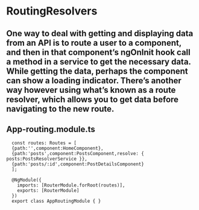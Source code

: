 # RoutingResolvers

## One way to deal with getting and displaying data from an API is to route a user to a component, and then in that component’s ngOnInit hook call a method in a service to get the necessary data. While getting the data, perhaps the component can show a loading indicator. There’s another way however using what’s known as a route resolver, which allows you to get data before navigating to the new route.

## App-routing.module.ts

```
  const routes: Routes = [
  {path:'',component:HomeComponent},
  {path:'posts',component:PostsComponent,resolve: { posts:PostsResolverService }},
  {path:'posts/:id',component:PostDetailsComponent}
  ];

  @NgModule({
    imports: [RouterModule.forRoot(routes)],
    exports: [RouterModule]
  })
  export class AppRoutingModule { }

```
